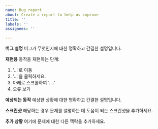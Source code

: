 ```yaml
---
name: Bug report
about: Create a report to help us improve
title: ''
labels: ''
assignees: ''

---
```


**버그 설명**
버그가 무엇인지에 대한 명확하고 간결한 설명입니다.

**재현용**
동작을 재현하는 단계:
1. '...'로 이동
2. '...'을 클릭하세요.
3. 아래로 스크롤하여 '....'
4. 오류 보기

**예상되는 동작**
예상한 상황에 대한 명확하고 간결한 설명입니다.

**스크린샷**
해당하는 경우 문제를 설명하는 데 도움이 되는 스크린샷을 추가하세요.

**추가 상황**
여기에 문제에 대한 다른 맥락을 추가하세요.
